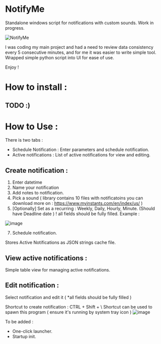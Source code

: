 # NotifyMe
Standalone windows script for notifications with custom sounds. Work in progress.

![NotifyMe](https://github.com/user-attachments/assets/56ddc0f4-1d31-459f-bb55-b7c0415b1435)

I was coding my main project and had a need to review data consistency every 5 consecutive minutes, and for me it was easier to write simple tool. 
Wrapped simple python script into UI for ease of use. 

Enjoy ! 

# How to install : 

## TODO :) 

# How to Use :

There is two tabs : 
- Schedule Notification : Enter parameters and schedule notification.
- Active notifications : List of active notifications for view and editing. 

## Create notification : 
1. Enter datetime
2. Name your notification
3. Add notes to notification.
4. Pick a sound ( library contains 10 files with notificatoins you can download more on :  https://www.myinstants.com/en/index/us/ )
5. [Optionally] Set as a recurring : Weekly, Daily, Hourly, Minute. (Should have Deadline date )
! all fields should be fully filled. Example :

![image](https://github.com/user-attachments/assets/38f6f0fb-698e-4905-b7b5-f6b43806fcb6)

7. Schedule notification.

Stores Active Notifications as JSON strings cache file.

## View active notifications :
Simple table view for managing active notifications.

## Edit notification : 
Select notification and edit it ( *all fields should be fully filled )


Shortcut to create notification :  CTRL + Shift + \ 
Shortcut can be used to spawn this program ( ensure it's running by system tray icon )
![image](https://github.com/user-attachments/assets/30347588-bbbd-4abf-9c07-768a73030396)

To be added : 
- One-click launcher.
- Startup init.
